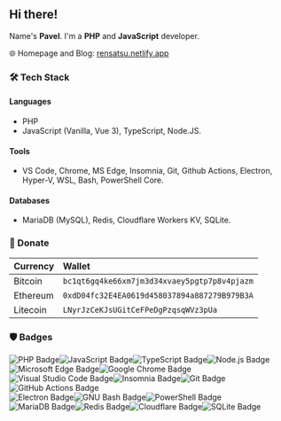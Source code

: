 ## Hi there!

Name's **Pavel**. I'm a **PHP** and **JavaScript** developer.

🌐 Homepage and Blog: [rensatsu.netlify.app](https://rensatsu.netlify.app)

### 🛠 Tech Stack

#### Languages

- PHP
- JavaScript (Vanilla, Vue 3), TypeScript, Node.JS.

#### Tools

- VS Code, Chrome, MS Edge, Insomnia, Git, Github Actions, Electron, Hyper-V, WSL, Bash, PowerShell Core.

#### Databases

- MariaDB (MySQL), Redis, Cloudflare Workers KV, SQLite.

### 💸 Donate

| Currency | Wallet |
| :- | :- |
| Bitcoin | `bc1qt6gq4ke66xm7jm3d34xvaey5pgtp7p8v4pjazm` |
| Ethereum | `0xdD04fc32E4EA0619d458037894a887279B979B3A` |
| Litecoin | `LNyrJzCeKJsUGitCeFPeDgPzqsqWVz3pUa` |

### 🛡 Badges

![PHP Badge](https://img.shields.io/badge/PHP-777BB4?logo=php&logoColor=fff&style=flat-square)![JavaScript Badge](https://img.shields.io/badge/JavaScript-F7DF1E?logo=javascript&logoColor=000&style=flat-square)![TypeScript Badge](https://img.shields.io/badge/TypeScript-3178C6?logo=typescript&logoColor=fff&style=flat-square)![Node.js Badge](https://img.shields.io/badge/Node.js-393?logo=nodedotjs&logoColor=fff&style=flat-square)  
![Microsoft Edge Badge](https://img.shields.io/badge/Microsoft%20Edge-0078D7?logo=microsoftedge&logoColor=fff&style=flat-square)![Google Chrome Badge](https://img.shields.io/badge/Google%20Chrome-4285F4?logo=googlechrome&logoColor=fff&style=flat-square)  
![Visual Studio Code Badge](https://img.shields.io/badge/Visual%20Studio%20Code-007ACC?logo=visualstudiocode&logoColor=fff&style=flat-square)![Insomnia Badge](https://img.shields.io/badge/Insomnia-4000BF?logo=insomnia&logoColor=fff&style=flat-square)![Git Badge](https://img.shields.io/badge/Git-F05032?logo=git&logoColor=fff&style=flat-square)![GitHub Actions Badge](https://img.shields.io/badge/GitHub%20Actions-2088FF?logo=githubactions&logoColor=fff&style=flat-square)  
![Electron Badge](https://img.shields.io/badge/Electron-47848F?logo=electron&logoColor=fff&style=flat-square)![GNU Bash Badge](https://img.shields.io/badge/GNU%20Bash-4EAA25?logo=gnubash&logoColor=fff&style=flat-square)![PowerShell Badge](https://img.shields.io/badge/PowerShell-5391FE?logo=powershell&logoColor=fff&style=flat-square)  
![MariaDB Badge](https://img.shields.io/badge/MariaDB-003545?logo=mariadb&logoColor=fff&style=flat-square)![Redis Badge](https://img.shields.io/badge/Redis-DC382D?logo=redis&logoColor=fff&style=flat-square)![Cloudflare Badge](https://img.shields.io/badge/Cloudflare-F38020?logo=cloudflare&logoColor=fff&style=flat-square)![SQLite Badge](https://img.shields.io/badge/SQLite-003B57?logo=sqlite&logoColor=fff&style=flat-square)

<!-- Links -->

[stats]: https://github-readme-stats.vercel.app/api?username=rensatsu&show_icons=true&theme=swift&count_private=true&hide_border=true&hide_title=true&hide=contribs&disable_animations=true
